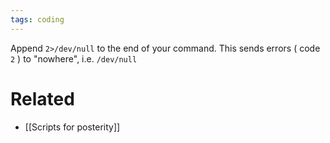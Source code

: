 ```yaml
---
tags: coding
---
```


Append `2>/dev/null` to the end of your command. This sends errors ( code `2` ) to "nowhere", i.e. `/dev/null`

# Related
- [[Scripts for posterity]]